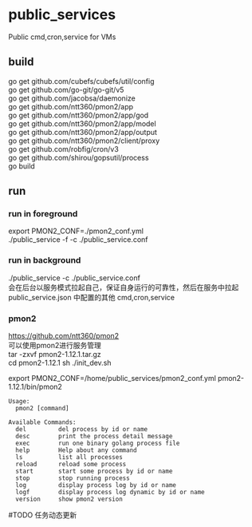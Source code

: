 # public_services
Public cmd,cron,service for VMs

## build
go get github.com/cubefs/cubefs/util/config  
go get github.com/go-git/go-git/v5  
go get github.com/jacobsa/daemonize  
go get github.com/ntt360/pmon2/app  
go get github.com/ntt360/pmon2/app/god  
go get github.com/ntt360/pmon2/app/model  
go get github.com/ntt360/pmon2/app/output  
go get github.com/ntt360/pmon2/client/proxy  
go get github.com/robfig/cron/v3  
go get github.com/shirou/gopsutil/process  
go build

## run
### run in foreground
export PMON2_CONF=./pmon2_conf.yml  
./public_service -f -c ./public_service.conf

### run in background
./public_service -c ./public_service.conf  
会在后台以服务模式拉起自己，保证自身运行的可靠性，然后在服务中拉起 public_service.json  中配置的其他 cmd,cron,service
### pmon2
https://github.com/ntt360/pmon2  
可以使用pmon2进行服务管理  
tar -zxvf pmon2-1.12.1.tar.gz  
cd pmon2-1.12.1
sh ./init_dev.sh

export PMON2_CONF=/home/public_services/pmon2_conf.yml
pmon2-1.12.1/bin/pmon2
```
Usage:
  pmon2 [command]

Available Commands:
  del         del process by id or name
  desc        print the process detail message
  exec        run one binary golang process file
  help        Help about any command
  ls          list all processes
  reload      reload some process
  start       start some process by id or name
  stop        stop running process
  log         display process log by id or name
  logf        display process log dynamic by id or name
  version     show pmon2 version
```

#TODO
任务动态更新
